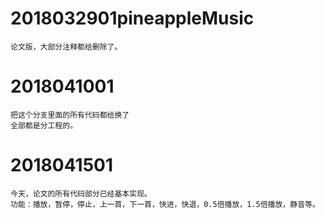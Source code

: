 # 2018032901pineappleMusic
	论文版，大部分注释都给删除了。
# 2018041001 
	把这个分支里面的所有代码都给换了
	全部都是分工程的。
# 2018041501
	今天，论文的所有代码部分已经基本实现。
	功能：播放，暂停，停止，上一首，下一首，快进，快退，0.5倍播放，1.5倍播放，静音等。